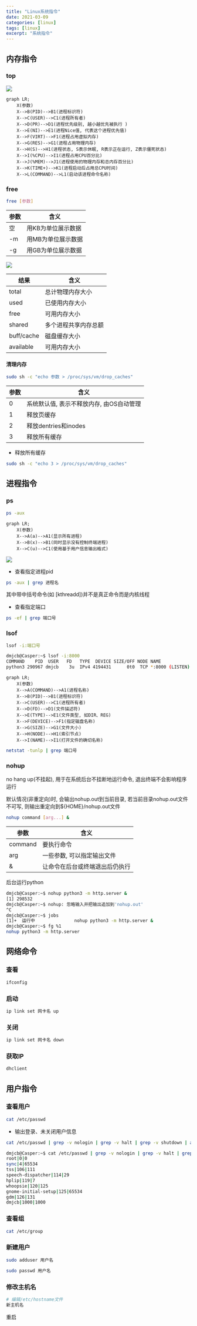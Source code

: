 ```yaml
---
title: "Linux系统指令"
date: 2021-03-09
categories: [linux]
tags: [linux]
excerpt: "系统指令"
---
```


## 内存指令

### top

![](/assets/image/20241110_031804.jpg)

```mermaid
graph LR;
    X(参数)
    X-->B(PID)-->B1(进程标识符)
    X-->C(USER)-->C1(进程所有者)
    X-->D(PR)-->D1(进程优先级别, 越小越优先被执行 )
    X-->E(NI)-->E1(进程Nice值, 代表这个进程优先值)
    X-->F(VIRT)-->F1(进程占用虚拟内存)
    X-->G(RES)-->G1(进程占用物理内存)
    X-->H(S)-->H1(进程状态, S表示休眠, R表示正在运行, Z表示僵死状态)
    X-->I(%CPU)-->I1(进程占用CPU百分比)
    X-->J(%MEM)-->J1(进程使用的物理内存和总内存百分比)
    X-->K(TIME+)-->K1(进程启动后占用总CPU时间)
    X-->L(COMMAND)-->L1(启动该进程命令名称)
```

### free

```sh
free [参数]
```

| 参数 | 含义               |
| ---- | ----------------- |
| 空   | 用KB为单位展示数据 |
| -m   | 用MB为单位展示数据 |
| -g   | 用GB为单位展示数据 |

![](/assets/image/20241110_031852.jpg)

| 结果       | 含义                 |
| ---------- | ------------------- |
| total      | 总计物理内存大小     |
| used       | 已使用内存大小       |
| free       | 可用内存大小         |
| shared     | 多个进程共享内存总额  |
| buff/cache | 磁盘缓存大小          |
| available  | 可用内存大小          |

#### 清理内存

```sh
sudo sh -c "echo 参数 > /proc/sys/vm/drop_caches"
```

| 参数 | 含义                                   |
| ---- | ------------------------------------- |
| 0    | 系统默认值, 表示不释放内存, 由OS自动管理 |
| 1    | 释放页缓存                             |
| 2    | 释放dentries和inodes                   |
| 3    | 释放所有缓存                           |

- 释放所有缓存

```sh
sudo sh -c "echo 3 > /proc/sys/vm/drop_caches"
```

## 进程指令

### ps

```sh
ps -aux
```

```mermaid
graph LR;
    X(参数)
    X-->A(a)-->A1(显示所有进程)
    X-->B(x)-->B1(同时显示没有控制终端进程)
    X-->C(u)-->C1(使用基于用户信息输出格式)
```

![](/assets/image/20241110_031919.jpg)

- 查看指定进程pid

```sh
ps -aux | grep 进程名
```

其中带中括号命令(如 [kthreadd])并不是真正命令而是内核线程

- 查看指定端口

```sh
ps -ef | grep 端口号
```

### lsof

```sh
lsof -i:端口号
```

```sh
dmjcb@Casper:~$ lsof -i:8000
COMMAND    PID  USER   FD   TYPE  DEVICE SIZE/OFF NODE NAME
python3 290967 dmjcb    3u  IPv4 4194431      0t0  TCP *:8000 (LISTEN)
```

```mermaid
graph LR;
    X(参数)
    X-->A(COMMAND)-->A1(进程名称)
    X-->B(PID)-->B1(进程标识符)
    X-->C(USER)-->C1(进程所有者)
    X-->D(FD)-->D1(文件描述符)
    X-->E(TYPE)-->E1(文件类型, 如DIR、REG)
    X-->F(DEVICE)-->F1(指定磁盘名称)
    X-->G(SIZE)-->G1(文件大小)
    X-->H(NODE)-->H1(索引节点)
    X-->I(NAME)-->I1(打开文件的确切名称)
```

```sh
netstat -tunlp | grep 端口号
```

### nohup

no hang up(不挂起), 用于在系统后台不挂断地运行命令, 退出终端不会影响程序运行

默认情况(非重定向)时, 会输出nohup.out到当前目录, 若当前目录nohup.out文件不可写, 则输出重定向到${HOME}/nohup.out文件

```sh
nohup command [arg...] &
```

| 参数    | 含义                         |
| ------- | --------------------------- |
| command | 要执行命令                   |
| arg     | 一些参数, 可以指定输出文件    |
| &       | 让命令在后台或终端退出后仍执行 |

后台运行python

```sh
dmjcb@Casper:~$ nohup python3 -m http.server &
[1] 298532
dmjcb@Casper:~$ nohup: 忽略输入并把输出追加到'nohup.out'
^C
dmjcb@Casper:~$ jobs
[1]+  运行中               nohup python3 -m http.server &
dmjcb@Casper:~$ fg %1
nohup python3 -m http.server
```

## 网络命令

### 查看

```sh
ifconfig
```

### 启动

```sh
ip link set 网卡名 up
```

### 关闭

```sh
ip link set 网卡名 down
```

### 获取IP

```sh
dhclient
```

## 用户指令

### 查看用户

```sh
cat /etc/passwd
```

- 输出登录、未关闭用户信息

```sh
cat /etc/passwd | grep -v nologin | grep -v halt | grep -v shutdown | awk -F":" '{ print $1"|"$3"|"$4 }'|more
```

```sh
dmjcb@Casper:~$ cat /etc/passwd | grep -v nologin | grep -v halt | grep -v shutdown | awk -F":" '{ print $1"|"$3"|"$4 }'|more
root|0|0
sync|4|65534
tss|106|111
speech-dispatcher|114|29
hplip|119|7
whoopsie|120|125
gnome-initial-setup|125|65534
gdm|126|131
dmjcb|1000|1000
```

### 查看组

```sh
cat /etc/group
```

### 新建用户

```sh
sudo adduser 用户名

sudo passwd 用户名
```

### 修改主机名

```sh
# 编辑/etc/hostname文件
新主机名
```

重启
